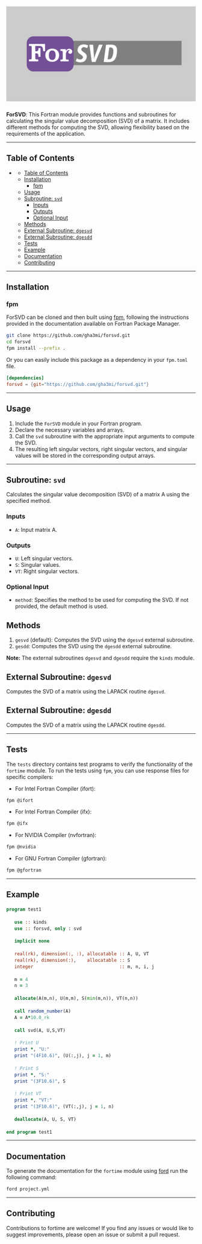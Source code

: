 ![ForSVD](media/logo.png)
============

**ForSVD**: This Fortran module provides functions and subroutines for calculating the singular value decomposition (SVD) of a matrix. It includes different methods for computing the SVD, allowing flexibility based on the requirements of the application.

-----

## Table of Contents

- [](#)
  - [Table of Contents](#table-of-contents)
  - [Installation](#installation)
    - [fpm](#fpm)
  - [Usage](#usage)
  - [Subroutine: `svd`](#subroutine-svd)
    - [Inputs](#inputs)
    - [Outputs](#outputs)
    - [Optional Input](#optional-input)
  - [Methods](#methods)
  - [External Subroutine: `dgesvd`](#external-subroutine-dgesvd)
  - [External Subroutine: `dgesdd`](#external-subroutine-dgesdd)
  - [Tests](#tests)
  - [Example](#example)
  - [Documentation](#documentation)
  - [Contributing](#contributing)
-----

## Installation

### fpm
ForSVD can be cloned and then built using [fpm](https://github.com/fortran-lang/fpm), following the instructions provided in the documentation available on Fortran Package Manager.

```bash
git clone https://github.com/gha3mi/forsvd.git
cd forsvd
fpm install --prefix .
```

Or you can easily include this package as a dependency in your `fpm.toml` file.

```toml
[dependencies]
forsvd = {git="https://github.com/gha3mi/forsvd.git"}
```

-----
## Usage
1. Include the `ForSVD` module in your Fortran program.
2. Declare the necessary variables and arrays.
3. Call the `svd` subroutine with the appropriate input arguments to compute the SVD.
4. The resulting left singular vectors, right singular vectors, and singular values will be stored in the corresponding output arrays.
-----

## Subroutine: `svd`
Calculates the singular value decomposition (SVD) of a matrix A using the specified method.

### Inputs
- `A`: Input matrix A.

### Outputs
- `U`: Left singular vectors.
- `S`: Singular values.
- `VT`: Right singular vectors.

### Optional Input
- `method`: Specifies the method to be used for computing the SVD. If not provided, the default method is used.

## Methods
1. `gesvd` (default): Computes the SVD using the `dgesvd` external subroutine.
2. `gesdd`: Computes the SVD using the `dgesdd` external subroutine.

**Note:** The external subroutines `dgesvd` and `dgesdd` require the `kinds` module.

## External Subroutine: `dgesvd`
Computes the SVD of a matrix using the LAPACK routine `dgesvd`.

## External Subroutine: `dgesdd`
Computes the SVD of a matrix using the LAPACK routine `dgesdd`.

-----

## Tests

The `tests` directory contains test programs to verify the functionality of the `fortime` module. To run the tests using `fpm`, you can use response files for specific compilers:

- For Intel Fortran Compiler (ifort):
```bash
fpm @ifort
```

- For Intel Fortran Compiler (ifx):
```bash
fpm @ifx
```

- For NVIDIA Compiler (nvfortran):
```bash
fpm @nvidia
```

- For GNU Fortran Compiler (gfortran):
```bash
fpm @gfortran
```
-----

## Example
```fortran
program test1

   use :: kinds
   use :: forsvd, only : svd

   implicit none

   real(rk), dimension(:, :), allocatable :: A, U, VT
   real(rk), dimension(:),    allocatable :: S
   integer                                :: m, n, i, j

   m = 4
   n = 3

   allocate(A(m,n), U(m,m), S(min(m,n)), VT(n,n))

   call random_number(A)
   A = A*10.0_rk

   call svd(A, U,S,VT)

   ! Print U
   print *, "U:"
   print "(4F10.6)", (U(:,j), j = 1, m)

   ! Print S
   print *, "S:"
   print "(3F10.6)", S

   ! Print VT
   print *, "VT:"
   print "(3F10.6)", (VT(:,j), j = 1, n)

   deallocate(A, U, S, VT)

end program test1
```
-----

## Documentation
To generate the documentation for the `fortime` module using [ford](https://github.com/Fortran-FOSS-Programmers/ford) run the following command:
```bash
ford project.yml
```

-----

## Contributing

Contributions to fortime are welcome! If you find any issues or would like to suggest improvements, please open an issue or submit a pull request.